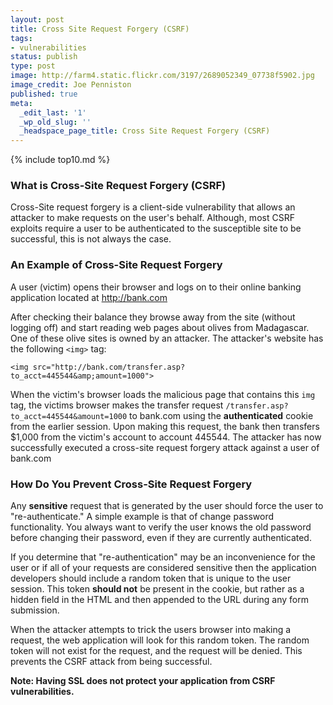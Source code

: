 ```yaml
---
layout: post
title: Cross Site Request Forgery (CSRF)
tags:
- vulnerabilities
status: publish
type: post
image: http://farm4.static.flickr.com/3197/2689052349_07738f5902.jpg
image_credit: Joe Penniston
published: true
meta:
  _edit_last: '1'
  _wp_old_slug: ''
  _headspace_page_title: Cross Site Request Forgery (CSRF)
---
```

{% include top10.md %}

### What is Cross-Site Request Forgery (CSRF)
Cross-Site request forgery is a client-side vulnerability that allows an attacker to make requests on the user's behalf. Although, most CSRF exploits require a user to be authenticated to the susceptible site to be successful, this is not always the case.

### An Example of Cross-Site Request Forgery
A user (victim) opens their browser and logs on to their online banking application located at http://bank.com

After checking their balance they browse away from the site (without logging off) and start reading web pages about olives from Madagascar. One of these olive sites is owned by an attacker. The attacker's website has the following `<img>` tag:

	<img src="http://bank.com/transfer.asp?to_acct=445544&amp;amount=1000">

When the victim's browser loads the malicious page that contains this `img` tag, the victims browser makes the transfer request `/transfer.asp?to_acct=445544&amount=1000` to bank.com using the **authenticated** cookie from the earlier session. Upon making this request, the bank then transfers $1,000 from the victim's account to account 445544. The attacker has now successfully executed a cross-site request forgery attack against a user of bank.com

### How Do You Prevent Cross-Site Request Forgery

Any **sensitive** request that is generated by the user should force the user to "re-authenticate." A simple example is that of change password functionality. You always want to verify the user knows the old password before changing their password, even if they are currently authenticated.

If you determine that "re-authentication" may be an inconvenience for the user or if all of your requests are considered sensitive then the application developers should include a random token that is unique to the user session. This token **should not** be present in the cookie, but rather as a hidden field in the HTML and then appended to the URL during any form submission.

When the attacker attempts to trick the users browser into making a request, the web application will look for this random token. The random token will not exist for the request, and the request will be denied. This prevents the CSRF attack from being successful.

**Note: Having SSL does not protect your application from CSRF vulnerabilities.**